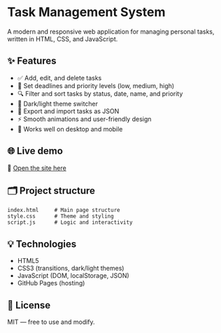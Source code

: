 
# Task Management System

A modern and responsive web application for managing personal tasks, written in HTML, CSS, and JavaScript.

## ✨ Features

- ✅ Add, edit, and delete tasks
- 📅 Set deadlines and priority levels (low, medium, high)
- 🔍 Filter and sort tasks by status, date, name, and priority
- 🎨 Dark/light theme switcher
- 🔄 Export and import tasks as JSON
- ⚡ Smooth animations and user-friendly design
- 📱 Works well on desktop and mobile

## 🌐 Live demo

🔗 [Open the site here]([https://blllinded.github.io/task-manager/](https://blllinded.github.io/task-manager/))

## 🗂️ Project structure

```
index.html     # Main page structure
style.css      # Theme and styling
script.js      # Logic and interactivity
```

## 💡 Technologies

- HTML5
- CSS3 (transitions, dark/light themes)
- JavaScript (DOM, localStorage, JSON)
- GitHub Pages (hosting)

## 📄 License

MIT — free to use and modify.
